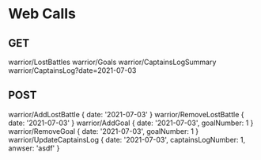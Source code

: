 # Web Calls

## GET

warrior/LostBattles
warrior/Goals
warrior/CaptainsLogSummary
warrior/CaptainsLog?date=2021-07-03

## POST

warrior/AddLostBattle
    { date: '2021-07-03' }
warrior/RemoveLostBattle
    { date: '2021-07-03' }
warrior/AddGoal
    { date: '2021-07-03', goalNumber: 1 }
warrior/RemoveGoal
    { date: '2021-07-03', goalNumber: 1 }
warrior/UpdateCaptainsLog
    { date: '2021-07-03', captainsLogNumber: 1, anwser: 'asdf' }